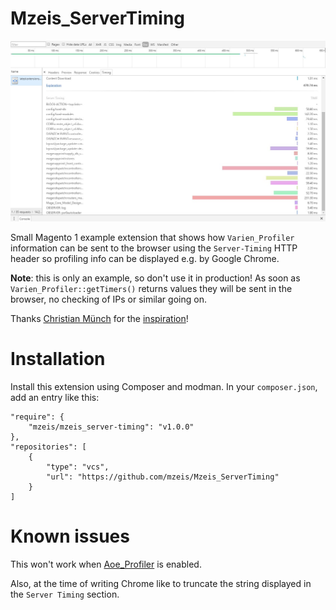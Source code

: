 # Mzeis_ServerTiming

![Server-Timing in action in Chrome](docs/screenshot.jpg)

Small Magento 1 example extension that shows how `Varien_Profiler`
information can be sent to the browser using the `Server-Timing` HTTP
header so profiling info can be displayed e.g. by Google Chrome.

**Note**: this is only an example, so don't use it in production! As
soon as `Varien_Profiler::getTimers()` returns values they will be sent
in the browser, no checking of IPs or similar going on.

Thanks [Christian Münch](https://twitter.com/cmuench) for the
[inspiration](https://twitter.com/cmuench/status/831773811427119104)!

# Installation

Install this extension using Composer and modman. In your
`composer.json`, add an entry like this:

    "require": {
        "mzeis/mzeis_server-timing": "v1.0.0"
    },
    "repositories": [
        {
            "type": "vcs",
            "url": "https://github.com/mzeis/Mzeis_ServerTiming"
        }
    ]
    

# Known issues

This won't work when
[Aoe_Profiler](https://github.com/aoepeople/Aoe_Profiler) is enabled.

Also, at the time of writing Chrome like to truncate the string
displayed in the `Server Timing` section.
